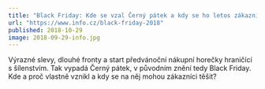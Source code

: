 ```yaml
---
title: "Black Friday: Kde se vzal Černý pátek a kdy se ho letos zákazníci dočkají?"
url: "https://www.info.cz/black-friday-2018"
published: 2018-10-29
image: 2018-09-29-info.jpg
---
```


Výrazné slevy, dlouhé fronty a start předvánoční nákupní horečky hraničící s&nbsp;šílenstvím. Tak vypadá Černý pátek, v&nbsp;původním znění tedy Black Friday. Kde a proč vlastně vznikl a kdy se na něj mohou zákazníci&nbsp;těšit?
